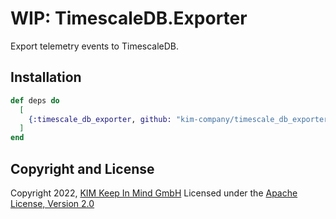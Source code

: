 # WIP: TimescaleDB.Exporter
Export telemetry events to TimescaleDB.

## Installation
```elixir
def deps do
  [
    {:timescale_db_exporter, github: "kim-company/timescale_db_exporter"}
  ]
end
```
## Copyright and License
Copyright 2022, [KIM Keep In Mind GmbH](https://www.keepinmind.info/)
Licensed under the [Apache License, Version 2.0](LICENSE)
